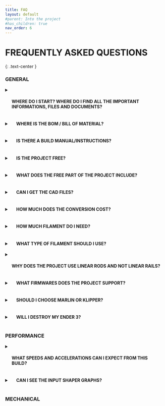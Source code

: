 ```yaml
---
title: FAQ
layout: default
#parent: Into the project
#has_children: true
nav_order: 6
---
```

# FREQUENTLY ASKED QUESTIONS
{: .text-center }

### GENERAL

<details>
    <summary><h4 style="display:inline-block;margin-left:1.5em"> WHERE DO I START? WHERE DO I FIND ALL THE IMPORTANT INFORMATIONS, FILES AND DOCUMENTS? </h4></summary>
<p>The main crossroad for the project is this website, where you will find all the important information and links to build the printer. I would recommend reading through the entire website starting with <a href="https://rh3d.xyz/">E3NG</a> and <a href="https://rh3d.xyz/into.html">Into the project</a>. If you want to get even deeper and be part of the community, <a href="https://discord.com/invite/Zkvu6uu2AR">join the Discord</a>.</p>
<p>Main STL files ready to print are hosted on <a href="https://www.printables.com/en/model/922401">Printables</a>.</p>
<p>CAD files are currently available through a small donation on <a href="https://ko-fi.com/rh3dcz">Ko-Fi</a>.</p>
</details>

<details>
    <summary><h4 style="display:inline-block;margin-left:1.5em"> WHERE IS THE BOM / BILL OF MATERIAL? </h4></summary>
<p>This project uses a <a href="https://rh3d.xyz/configure.html">CONFIGURATOR</a>, which includes the BOM and other necessary things.</p>
</details>

<details>
    <summary><h4 style="display:inline-block;margin-left:1.5em"> IS THERE A BUILD MANUAL/INSTRUCTIONS? </h4></summary>
<p>There is a build manual for the beta version, link is on the <a href="https://www.printables.com/en/model/922401">Printables</a> page.</p>
<p>Build manual for the NG v1.2 is not existent but will be made.</p>
</details>

<details>
    <summary><h4 style="display:inline-block;margin-left:1.5em"> IS THE PROJECT FREE? </h4></summary>
<p>The project is free for personal use and commercial use (print farms, content making, presentational purposes) but it is not allowed to sell the project parts or assembly kits without a permission.</p>
<p>It is released under <a href="https://creativecommons.org/licenses/by-nc-sa/4.0/">CC BY-NC-SA 4.0 license</a>.</p>
</details>

<details>
    <summary><h4 style="display:inline-block;margin-left:1.5em"> WHAT DOES THE FREE PART OF THE PROJECT INCLUDE? </h4></summary>
<p>STL files for printing all the parts, CONFIGURATOR with BILL OF MATERIAL and PRINTED PARTS. In the future, the BUILD MANUAL will also be included.</p>
</details>

<details>
    <summary><h4 style="display:inline-block;margin-left:1.5em"> CAN I GET THE CAD FILES? </h4></summary>
<p>As mentioned in the first answer, CAD files are currently available through a small donation on <a href="https://ko-fi.com/rh3dcz">Ko-Fi</a>.</p>
</details>

<details>
    <summary><h4 style="display:inline-block;margin-left:1.5em"> HOW MUCH DOES THE CONVERSION COST? </h4></summary>
<p>This is highly dependent on the choices you make during the printer configuration and build. For the best idea, it is recommend to open the <a href="https://rh3d.xyz/configure.html">CONFIGURATOR</a> and set your preferred setup, it will automatically calculate the estimated price.</p>
</details>

<details>
    <summary><h4 style="display:inline-block;margin-left:1.5em"> HOW MUCH FILAMENT DO I NEED? </h4></summary>
<p>This is the same case as the cost - the amount of filament needed is highly dependent on your choices but the <a href="https://rh3d.xyz/configure.html">CONFIGURATOR</a> will again automatically calculate how much filament you will need.</p>
<p>PS You can change the M (main) or A (accent) color in the chart to modify your color setup and see the changes.</p>
<p>PPS It is always good to expect some failed prints and have extra filament.</p>
</details>

<details>
    <summary><h4 style="display:inline-block;margin-left:1.5em"> WHAT TYPE OF FILAMENT SHOULD I USE? </h4></summary>
<p>For filament recommendations and print instructions, look at the <a href="https://rh3d.xyz/printing.html">PRINTING PARTS</a>.</p>
</details>

<details>
    <summary><h4 style="display:inline-block;margin-left:1.5em"> WHY DOES THE PROJECT USE LINEAR RODS AND NOT LINEAR RAILS? </h4></summary>
<p>Linear rods were chosen as a cheaper and more accessible option. They are also very reliable, tested and proven to work very well.</p>
<p>Me and some community members (mainly Mr. Puffington - thanks!) have been testing the performance of linear rods and compared to linear rail setup (user mod based on Voron Trident gantry), version with linear rods has been supperior allowing higher accelerations with clean input shaper results.</p>
</details>

<details>
    <summary><h4 style="display:inline-block;margin-left:1.5em"> WHAT FIRMWARES DOES THE PROJECT SUPPORT? </h4></summary>
<p>The project natively supports both Marlin and Klipper but nothing is stopping you from using other FW.</p>
<p>The board compatibility will also be getting wider.</p>
</details>

<details>
    <summary><h4 style="display:inline-block;margin-left:1.5em"> SHOULD I CHOOSE MARLIN OR KLIPPER? </h4></summary>
<p>I think both firmwares are very similar in the daily use capabilities, both support latest and high end features. Marlin benefits from running on a single board with a display controller that makes it a simple and solid setup with no added costs while Klipper supports more detailed tuning and with the added SBC it has more capabilities in printing faster. It is also simpler to reconfigure your printer without need to reflash the firmware, although Marlin has a lot of variables that can be changed after flashing the FW.</p>
</details>

<details>
    <summary><h4 style="display:inline-block;margin-left:1.5em"> WILL I DESTROY MY ENDER 3? </h4></summary>
<p>No, this conversion will improve your Ender 3 in probably every way. If you decide to convert it just make sure and check at least twice that you have everything ready and that you understand what you are going to do. If you still decide that you liked your Ender 3 more than Ender 3 NG don't worry, the project is designed so that you don't make any changes to the printer parts that would prevent you from rebuilding back to Ender 3.</p>
</details>

### PERFORMANCE

<details>
    <summary><h4 style="display:inline-block;margin-left:1.5em"> WHAT SPEEDS AND ACCELERATIONS CAN I EXPECT FROM THIS BUILD? </h4></summary>
<p>This is hugely dependent on the quality and precision of your build, used parts and the final tuning you will perform. Usually well build and well tuned printers are capable of printing at around 300-400 mm/s and 10-15K mm/s2 with still pretty good quality. That is about as fast as you can get with the stock creality stepper motors.</p>
</details>

<details>
    <summary><h4 style="display:inline-block;margin-left:1.5em"> CAN I SEE THE INPUT SHAPER GRAPHS? </h4></summary>
<p>Similarly to the previous question, the IS result is a lot dependent on the build quality. Below I am posting some of my input shaper graphs.</p>
<p>    1. With printed frame verticals, no enclosure.</p>
<p>    2. With ultimate frame and enclosure (4mm panels + 5mm door).</p>
</details>

### MECHANICAL

[Ender 3 NG]: https://rh3d.xyz/
[Into the project]: https://rh3d.xyz/into.html
[join the Discord]: https://discord.com/invite/Zkvu6uu2AR
[Printables]: https://www.printables.com/en/model/922401
[Ko-Fi]: https://ko-fi.com/rh3dcz
[CONFIGURATOR]: https://rh3d.xyz/configure.html
[PRINTING PARTS]: https://rh3d.xyz/printing.html
